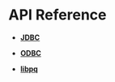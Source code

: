 # API Reference<a name="EN-US_TOPIC_0242371418"></a>

-   **[JDBC](jdbc.md)**  

-   **[ODBC](odbc.md)**  

-   **[libpq](libpq.md)**  


